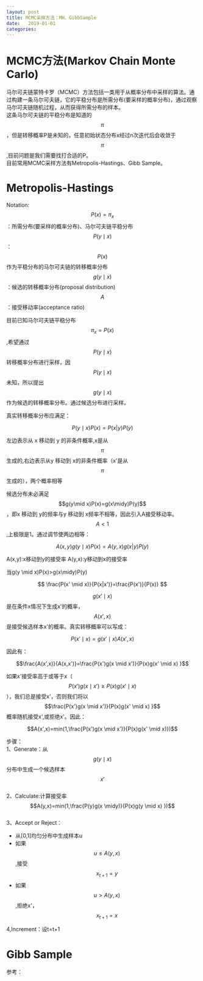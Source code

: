 ```yaml
---
layout: post
title: MCMC采样方法：MH、GibbSample
date:   2019-01-01
categories: 
---
```


# MCMC方法(Markov Chain Monte Carlo)
马尔可夫链蒙特卡罗（MCMC）方法包括一类用于从概率分布中采样的算法。通过构建一条马尔可夫链，它的平稳分布是所需分布(要采样的概率分布)，通过观察马尔可夫链随机过程，从而获得所需分布的样本。    
这条马尔可夫链的平稳分布是知道的$$\pi$$，但是转移概率P是未知的，任意初始状态分布x经过n次迭代后会收敛于$$\pi$$,目前问题是我们需要找打合适的P。  
目前常用MCMC采样方法有Metropolis-Hastings、Gibb Sample。
# Metropolis-Hastings  
Notation:  
$$P(x)=\pi_{x}$$：所需分布(要采样的概率分布)、马尔可夫链平稳分布  
$$P(y \mid x)$$：$$P(x)$$作为平稳分布的马尔可夫链的转移概率分布  
$$g(y \mid x)$$：候选的转移概率分布(proposal distribution)  
$$A$$：接受移动率(acceptance ratio)  

目前已知马尔可夫链平稳分布$$\pi_{x}=P(x)$$,希望通过$$P(y \mid x)$$转移概率分布进行采样，因$$P(y \mid x)$$未知，所以提出$$g(y \mid x)$$作为候选的转移概率分布。通过候选分布进行采样。

真实转移概率分布应满足：  

$$P(y \mid x)P(x)=P(x|y)P(y)$$   

左边表示从 x 移动到 y 的非条件概率,x是从$$\pi$$生成的,右边表示从y 移动到 x的非条件概率（x'是从$$\pi$$生成的），两个概率相等   

候选分布未必满足$$g(y\mid x)P(x)=g(x\midy)P(y)$$，即x 移动到 y的频率与y 移动到 x频率不相等，因此引入A接受移动率。$$A<1$$,上极限是1。通过调节使两边相等：  

$$A(x,y)g(y \mid x)P(x)=A(y,x)g(x|y)P(y)$$

A(x,y):x移动到y的接受率
A(y,x):y移动到x的接受率

当g(y \mid x)P(x)>g(x\midy)P(y)










$$
\frac{P(x' \mid x)}{P(x|x')}=\frac{P(x')}{P(x)}
$$    

$$g(x'\mid x)$$是在条件x情况下生成x'的概率，$$A(x',x)$$是接受候选样本x'的概率。真实转移概率可以写成：   

$$P(x' \mid x)=g(x' \mid x)A(x',x)$$   

因此有：  

$$\frac{A(x',x)}{A(x,x')}=\frac{P(x')g(x \mid x')}{P(x)g(x' \mid x) }$$    

如果x'接受率高于或等于x（$$P(x')g(x \mid x') \ge P(x)g(x' \mid x)$$），我们总是接受x'，否则我们将以$$\frac{P(x')g(x \mid x')}{P(x)g(x' \mid x) }$$概率随机接受x',或拒绝x'。因此：  

$$A(x',x)=min(1,\frac{P(x')g(x \mid x')}{P(x)g(x' \mid x)})$$

步骤：  
1、Generate：从$$g(y\mid x)$$分布中生成一个候选样本$$x'$$    
2、Calculate:计算接受率$$A(y,x)=min(1,\frac{P(y)g(x \midy)}{P(x)g(y \mid x) })$$  
3、Accept or Reject：  
+ 从[0,1]均匀分布中生成样本u
+ 如果$$u \le A(y,x)$$,接受$$x_{t+1}=y$$
+ 如果$$u > A(y,x)$$,拒绝x'，$$x_{t+1}=x$$

4,Increment：设t=t+1




# Gibb Sample




参考：    
[](https://eml.berkeley.edu/reprints/misc/understanding.pdf)
